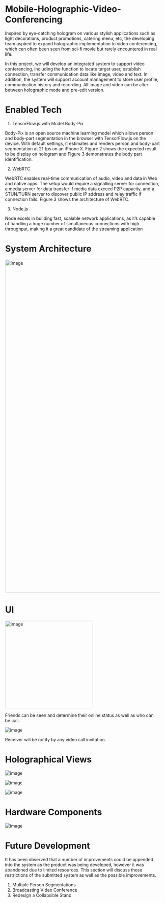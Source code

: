 # Mobile-Holographic-Video-Conferencing
Inspired by eye-catching hologram on various stylish applications such as light decorations, product promotions, catering menu, etc, the developing team aspired to expand holographic implementation to video conferencing, which can often been seen from sci-fi movie but rarely encountered in real life.

In this project, we will develop an integrated system to support video conferencing, including the function to locate target user, establish connection, transfer communication data like image, video and text. In addition, the system will support account management to store user profile, communication history and recording. All image and video can be alter between holographic mode and pre-edit version.

# Enabled Tech

1.  TensorFlow.js with Model Body-Pix

Body-Pix is an open source machine learning model which allows person and body-part segmentation in the browser with TensorFlow.js on the device. With default settings, it estimates and renders person and body-part segmentation at 21 fps on an iPhone X. Figure 2 shows the expected result to be display on hologram and Figure 3 demonstrates the body part identification.

2.  WebRTC

WebRTC enables real-time communication of audio, video and data in Web and native apps. The setup would require a signalling server for connection, a media server for data transfer if media data exceed P2P capacity, and a STUN/TURN server to discover public IP address and relay traffic if connection fails. Figure 3 shows the architecture of WebRTC.

3.  Node.js

Node excels in building fast, scalable network applications, as it’s capable of handling a huge number of simultaneous connections with high throughput, making it a great candidate of the streaming application

# System Architecture

<img width="1080" alt="image" src="https://user-images.githubusercontent.com/43875433/122035332-f1fcce00-ce04-11eb-8996-88cfe574c9da.png">

# UI
<img width="284" alt="image" src="https://user-images.githubusercontent.com/43875433/122035532-22dd0300-ce05-11eb-8cd6-3133eb517e2b.png">

Friends can be seen and determine their online status as well as who can be call.

![image](https://user-images.githubusercontent.com/43875433/122035565-2a9ca780-ce05-11eb-801b-8ca49642ba39.jpeg)

Receiver will be notify by any video call invitation.

# Holographical Views

![image](https://user-images.githubusercontent.com/43875433/122035740-5c157300-ce05-11eb-91e7-d7527cd9d851.jpeg)

![image](https://user-images.githubusercontent.com/43875433/122035748-60419080-ce05-11eb-8496-1cc339f6c83d.jpeg)

![image](https://user-images.githubusercontent.com/43875433/122036343-0a211d00-ce06-11eb-86f9-65168d043cb6.jpeg)

# Hardware Components

![image](https://user-images.githubusercontent.com/43875433/122035956-9b43c400-ce05-11eb-9320-a532b141575f.jpeg)

# Future Development
It has been observed that a number of improvements could be appended into the system as the product was being developed, however it was abandoned due to limited resources. This section will discuss those restrictions of the submitted system as well as the possible improvements.

1.  Multiple Person Segmentations
2.	Broadcasting Video Conference
3.	Redesign a Collapsible Stand
